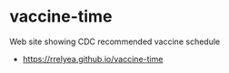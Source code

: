 # vaccine-time
Web site showing CDC recommended vaccine schedule
- https://rrelyea.github.io/vaccine-time
